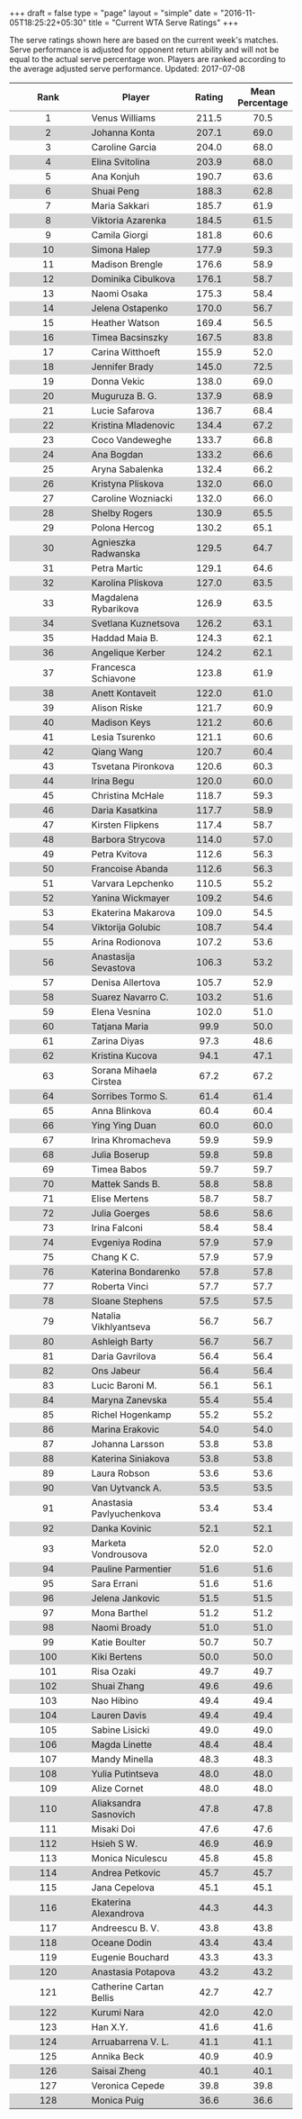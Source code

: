 +++
draft = false
type = "page" 
layout = "simple"
date = "2016-11-05T18:25:22+05:30"
title = "Current WTA Serve Ratings"
+++

The serve ratings shown here are based on the current week's matches. Serve performance is adjusted for opponent return ability and will not be equal to the actual serve percentage won. Players are ranked according to the average adjusted serve performance. Updated: 2017-07-08

<table class='gmisc_table' style='border-collapse: collapse; margin-top: 1em; margin-bottom: 1em;' >
<thead>
<tr>
<th style='border-bottom: 1px solid grey; border-top: 2px solid grey; text-align: center;'>Rank</th>
<th style='border-bottom: 1px solid grey; border-top: 2px solid grey; text-align: center;'>Player</th>
<th style='border-bottom: 1px solid grey; border-top: 2px solid grey; text-align: center;'>Rating</th>
<th style='border-bottom: 1px solid grey; border-top: 2px solid grey; text-align: center;'>Mean Percentage</th>
</tr>
</thead>
<tbody>
<tr>
<td style='width:40%; text-align: center;'>1</td>
<td style='width:40%; text-align: left;'>Venus Williams</td>
<td style='width:40%; text-align: center;'>211.5</td>
<td style='width:40%; text-align: center;'>70.5</td>
</tr>
<tr style='background-color: #d6d6d6;'>
<td style='width:40%; background-color: #d6d6d6; text-align: center;'>2</td>
<td style='width:40%; background-color: #d6d6d6; text-align: left;'>Johanna Konta</td>
<td style='width:40%; background-color: #d6d6d6; text-align: center;'>207.1</td>
<td style='width:40%; background-color: #d6d6d6; text-align: center;'>69.0</td>
</tr>
<tr>
<td style='width:40%; text-align: center;'>3</td>
<td style='width:40%; text-align: left;'>Caroline Garcia</td>
<td style='width:40%; text-align: center;'>204.0</td>
<td style='width:40%; text-align: center;'>68.0</td>
</tr>
<tr style='background-color: #d6d6d6;'>
<td style='width:40%; background-color: #d6d6d6; text-align: center;'>4</td>
<td style='width:40%; background-color: #d6d6d6; text-align: left;'>Elina Svitolina</td>
<td style='width:40%; background-color: #d6d6d6; text-align: center;'>203.9</td>
<td style='width:40%; background-color: #d6d6d6; text-align: center;'>68.0</td>
</tr>
<tr>
<td style='width:40%; text-align: center;'>5</td>
<td style='width:40%; text-align: left;'>Ana Konjuh</td>
<td style='width:40%; text-align: center;'>190.7</td>
<td style='width:40%; text-align: center;'>63.6</td>
</tr>
<tr style='background-color: #d6d6d6;'>
<td style='width:40%; background-color: #d6d6d6; text-align: center;'>6</td>
<td style='width:40%; background-color: #d6d6d6; text-align: left;'>Shuai Peng</td>
<td style='width:40%; background-color: #d6d6d6; text-align: center;'>188.3</td>
<td style='width:40%; background-color: #d6d6d6; text-align: center;'>62.8</td>
</tr>
<tr>
<td style='width:40%; text-align: center;'>7</td>
<td style='width:40%; text-align: left;'>Maria Sakkari</td>
<td style='width:40%; text-align: center;'>185.7</td>
<td style='width:40%; text-align: center;'>61.9</td>
</tr>
<tr style='background-color: #d6d6d6;'>
<td style='width:40%; background-color: #d6d6d6; text-align: center;'>8</td>
<td style='width:40%; background-color: #d6d6d6; text-align: left;'>Viktoria Azarenka</td>
<td style='width:40%; background-color: #d6d6d6; text-align: center;'>184.5</td>
<td style='width:40%; background-color: #d6d6d6; text-align: center;'>61.5</td>
</tr>
<tr>
<td style='width:40%; text-align: center;'>9</td>
<td style='width:40%; text-align: left;'>Camila Giorgi</td>
<td style='width:40%; text-align: center;'>181.8</td>
<td style='width:40%; text-align: center;'>60.6</td>
</tr>
<tr style='background-color: #d6d6d6;'>
<td style='width:40%; background-color: #d6d6d6; text-align: center;'>10</td>
<td style='width:40%; background-color: #d6d6d6; text-align: left;'>Simona Halep</td>
<td style='width:40%; background-color: #d6d6d6; text-align: center;'>177.9</td>
<td style='width:40%; background-color: #d6d6d6; text-align: center;'>59.3</td>
</tr>
<tr>
<td style='width:40%; text-align: center;'>11</td>
<td style='width:40%; text-align: left;'>Madison Brengle</td>
<td style='width:40%; text-align: center;'>176.6</td>
<td style='width:40%; text-align: center;'>58.9</td>
</tr>
<tr style='background-color: #d6d6d6;'>
<td style='width:40%; background-color: #d6d6d6; text-align: center;'>12</td>
<td style='width:40%; background-color: #d6d6d6; text-align: left;'>Dominika Cibulkova</td>
<td style='width:40%; background-color: #d6d6d6; text-align: center;'>176.1</td>
<td style='width:40%; background-color: #d6d6d6; text-align: center;'>58.7</td>
</tr>
<tr>
<td style='width:40%; text-align: center;'>13</td>
<td style='width:40%; text-align: left;'>Naomi Osaka</td>
<td style='width:40%; text-align: center;'>175.3</td>
<td style='width:40%; text-align: center;'>58.4</td>
</tr>
<tr style='background-color: #d6d6d6;'>
<td style='width:40%; background-color: #d6d6d6; text-align: center;'>14</td>
<td style='width:40%; background-color: #d6d6d6; text-align: left;'>Jelena Ostapenko</td>
<td style='width:40%; background-color: #d6d6d6; text-align: center;'>170.0</td>
<td style='width:40%; background-color: #d6d6d6; text-align: center;'>56.7</td>
</tr>
<tr>
<td style='width:40%; text-align: center;'>15</td>
<td style='width:40%; text-align: left;'>Heather Watson</td>
<td style='width:40%; text-align: center;'>169.4</td>
<td style='width:40%; text-align: center;'>56.5</td>
</tr>
<tr style='background-color: #d6d6d6;'>
<td style='width:40%; background-color: #d6d6d6; text-align: center;'>16</td>
<td style='width:40%; background-color: #d6d6d6; text-align: left;'>Timea Bacsinszky</td>
<td style='width:40%; background-color: #d6d6d6; text-align: center;'>167.5</td>
<td style='width:40%; background-color: #d6d6d6; text-align: center;'>83.8</td>
</tr>
<tr>
<td style='width:40%; text-align: center;'>17</td>
<td style='width:40%; text-align: left;'>Carina Witthoeft</td>
<td style='width:40%; text-align: center;'>155.9</td>
<td style='width:40%; text-align: center;'>52.0</td>
</tr>
<tr style='background-color: #d6d6d6;'>
<td style='width:40%; background-color: #d6d6d6; text-align: center;'>18</td>
<td style='width:40%; background-color: #d6d6d6; text-align: left;'>Jennifer Brady</td>
<td style='width:40%; background-color: #d6d6d6; text-align: center;'>145.0</td>
<td style='width:40%; background-color: #d6d6d6; text-align: center;'>72.5</td>
</tr>
<tr>
<td style='width:40%; text-align: center;'>19</td>
<td style='width:40%; text-align: left;'>Donna Vekic</td>
<td style='width:40%; text-align: center;'>138.0</td>
<td style='width:40%; text-align: center;'>69.0</td>
</tr>
<tr style='background-color: #d6d6d6;'>
<td style='width:40%; background-color: #d6d6d6; text-align: center;'>20</td>
<td style='width:40%; background-color: #d6d6d6; text-align: left;'>Muguruza B. G.</td>
<td style='width:40%; background-color: #d6d6d6; text-align: center;'>137.9</td>
<td style='width:40%; background-color: #d6d6d6; text-align: center;'>68.9</td>
</tr>
<tr>
<td style='width:40%; text-align: center;'>21</td>
<td style='width:40%; text-align: left;'>Lucie Safarova</td>
<td style='width:40%; text-align: center;'>136.7</td>
<td style='width:40%; text-align: center;'>68.4</td>
</tr>
<tr style='background-color: #d6d6d6;'>
<td style='width:40%; background-color: #d6d6d6; text-align: center;'>22</td>
<td style='width:40%; background-color: #d6d6d6; text-align: left;'>Kristina Mladenovic</td>
<td style='width:40%; background-color: #d6d6d6; text-align: center;'>134.4</td>
<td style='width:40%; background-color: #d6d6d6; text-align: center;'>67.2</td>
</tr>
<tr>
<td style='width:40%; text-align: center;'>23</td>
<td style='width:40%; text-align: left;'>Coco Vandeweghe</td>
<td style='width:40%; text-align: center;'>133.7</td>
<td style='width:40%; text-align: center;'>66.8</td>
</tr>
<tr style='background-color: #d6d6d6;'>
<td style='width:40%; background-color: #d6d6d6; text-align: center;'>24</td>
<td style='width:40%; background-color: #d6d6d6; text-align: left;'>Ana Bogdan</td>
<td style='width:40%; background-color: #d6d6d6; text-align: center;'>133.2</td>
<td style='width:40%; background-color: #d6d6d6; text-align: center;'>66.6</td>
</tr>
<tr>
<td style='width:40%; text-align: center;'>25</td>
<td style='width:40%; text-align: left;'>Aryna Sabalenka</td>
<td style='width:40%; text-align: center;'>132.4</td>
<td style='width:40%; text-align: center;'>66.2</td>
</tr>
<tr style='background-color: #d6d6d6;'>
<td style='width:40%; background-color: #d6d6d6; text-align: center;'>26</td>
<td style='width:40%; background-color: #d6d6d6; text-align: left;'>Kristyna Pliskova</td>
<td style='width:40%; background-color: #d6d6d6; text-align: center;'>132.0</td>
<td style='width:40%; background-color: #d6d6d6; text-align: center;'>66.0</td>
</tr>
<tr>
<td style='width:40%; text-align: center;'>27</td>
<td style='width:40%; text-align: left;'>Caroline Wozniacki</td>
<td style='width:40%; text-align: center;'>132.0</td>
<td style='width:40%; text-align: center;'>66.0</td>
</tr>
<tr style='background-color: #d6d6d6;'>
<td style='width:40%; background-color: #d6d6d6; text-align: center;'>28</td>
<td style='width:40%; background-color: #d6d6d6; text-align: left;'>Shelby Rogers</td>
<td style='width:40%; background-color: #d6d6d6; text-align: center;'>130.9</td>
<td style='width:40%; background-color: #d6d6d6; text-align: center;'>65.5</td>
</tr>
<tr>
<td style='width:40%; text-align: center;'>29</td>
<td style='width:40%; text-align: left;'>Polona Hercog</td>
<td style='width:40%; text-align: center;'>130.2</td>
<td style='width:40%; text-align: center;'>65.1</td>
</tr>
<tr style='background-color: #d6d6d6;'>
<td style='width:40%; background-color: #d6d6d6; text-align: center;'>30</td>
<td style='width:40%; background-color: #d6d6d6; text-align: left;'>Agnieszka Radwanska</td>
<td style='width:40%; background-color: #d6d6d6; text-align: center;'>129.5</td>
<td style='width:40%; background-color: #d6d6d6; text-align: center;'>64.7</td>
</tr>
<tr>
<td style='width:40%; text-align: center;'>31</td>
<td style='width:40%; text-align: left;'>Petra Martic</td>
<td style='width:40%; text-align: center;'>129.1</td>
<td style='width:40%; text-align: center;'>64.6</td>
</tr>
<tr style='background-color: #d6d6d6;'>
<td style='width:40%; background-color: #d6d6d6; text-align: center;'>32</td>
<td style='width:40%; background-color: #d6d6d6; text-align: left;'>Karolina Pliskova</td>
<td style='width:40%; background-color: #d6d6d6; text-align: center;'>127.0</td>
<td style='width:40%; background-color: #d6d6d6; text-align: center;'>63.5</td>
</tr>
<tr>
<td style='width:40%; text-align: center;'>33</td>
<td style='width:40%; text-align: left;'>Magdalena Rybarikova</td>
<td style='width:40%; text-align: center;'>126.9</td>
<td style='width:40%; text-align: center;'>63.5</td>
</tr>
<tr style='background-color: #d6d6d6;'>
<td style='width:40%; background-color: #d6d6d6; text-align: center;'>34</td>
<td style='width:40%; background-color: #d6d6d6; text-align: left;'>Svetlana Kuznetsova</td>
<td style='width:40%; background-color: #d6d6d6; text-align: center;'>126.2</td>
<td style='width:40%; background-color: #d6d6d6; text-align: center;'>63.1</td>
</tr>
<tr>
<td style='width:40%; text-align: center;'>35</td>
<td style='width:40%; text-align: left;'>Haddad Maia B.</td>
<td style='width:40%; text-align: center;'>124.3</td>
<td style='width:40%; text-align: center;'>62.1</td>
</tr>
<tr style='background-color: #d6d6d6;'>
<td style='width:40%; background-color: #d6d6d6; text-align: center;'>36</td>
<td style='width:40%; background-color: #d6d6d6; text-align: left;'>Angelique Kerber</td>
<td style='width:40%; background-color: #d6d6d6; text-align: center;'>124.2</td>
<td style='width:40%; background-color: #d6d6d6; text-align: center;'>62.1</td>
</tr>
<tr>
<td style='width:40%; text-align: center;'>37</td>
<td style='width:40%; text-align: left;'>Francesca Schiavone</td>
<td style='width:40%; text-align: center;'>123.8</td>
<td style='width:40%; text-align: center;'>61.9</td>
</tr>
<tr style='background-color: #d6d6d6;'>
<td style='width:40%; background-color: #d6d6d6; text-align: center;'>38</td>
<td style='width:40%; background-color: #d6d6d6; text-align: left;'>Anett Kontaveit</td>
<td style='width:40%; background-color: #d6d6d6; text-align: center;'>122.0</td>
<td style='width:40%; background-color: #d6d6d6; text-align: center;'>61.0</td>
</tr>
<tr>
<td style='width:40%; text-align: center;'>39</td>
<td style='width:40%; text-align: left;'>Alison Riske</td>
<td style='width:40%; text-align: center;'>121.7</td>
<td style='width:40%; text-align: center;'>60.9</td>
</tr>
<tr style='background-color: #d6d6d6;'>
<td style='width:40%; background-color: #d6d6d6; text-align: center;'>40</td>
<td style='width:40%; background-color: #d6d6d6; text-align: left;'>Madison Keys</td>
<td style='width:40%; background-color: #d6d6d6; text-align: center;'>121.2</td>
<td style='width:40%; background-color: #d6d6d6; text-align: center;'>60.6</td>
</tr>
<tr>
<td style='width:40%; text-align: center;'>41</td>
<td style='width:40%; text-align: left;'>Lesia Tsurenko</td>
<td style='width:40%; text-align: center;'>121.1</td>
<td style='width:40%; text-align: center;'>60.6</td>
</tr>
<tr style='background-color: #d6d6d6;'>
<td style='width:40%; background-color: #d6d6d6; text-align: center;'>42</td>
<td style='width:40%; background-color: #d6d6d6; text-align: left;'>Qiang Wang</td>
<td style='width:40%; background-color: #d6d6d6; text-align: center;'>120.7</td>
<td style='width:40%; background-color: #d6d6d6; text-align: center;'>60.4</td>
</tr>
<tr>
<td style='width:40%; text-align: center;'>43</td>
<td style='width:40%; text-align: left;'>Tsvetana Pironkova</td>
<td style='width:40%; text-align: center;'>120.6</td>
<td style='width:40%; text-align: center;'>60.3</td>
</tr>
<tr style='background-color: #d6d6d6;'>
<td style='width:40%; background-color: #d6d6d6; text-align: center;'>44</td>
<td style='width:40%; background-color: #d6d6d6; text-align: left;'>Irina Begu</td>
<td style='width:40%; background-color: #d6d6d6; text-align: center;'>120.0</td>
<td style='width:40%; background-color: #d6d6d6; text-align: center;'>60.0</td>
</tr>
<tr>
<td style='width:40%; text-align: center;'>45</td>
<td style='width:40%; text-align: left;'>Christina McHale</td>
<td style='width:40%; text-align: center;'>118.7</td>
<td style='width:40%; text-align: center;'>59.3</td>
</tr>
<tr style='background-color: #d6d6d6;'>
<td style='width:40%; background-color: #d6d6d6; text-align: center;'>46</td>
<td style='width:40%; background-color: #d6d6d6; text-align: left;'>Daria Kasatkina</td>
<td style='width:40%; background-color: #d6d6d6; text-align: center;'>117.7</td>
<td style='width:40%; background-color: #d6d6d6; text-align: center;'>58.9</td>
</tr>
<tr>
<td style='width:40%; text-align: center;'>47</td>
<td style='width:40%; text-align: left;'>Kirsten Flipkens</td>
<td style='width:40%; text-align: center;'>117.4</td>
<td style='width:40%; text-align: center;'>58.7</td>
</tr>
<tr style='background-color: #d6d6d6;'>
<td style='width:40%; background-color: #d6d6d6; text-align: center;'>48</td>
<td style='width:40%; background-color: #d6d6d6; text-align: left;'>Barbora Strycova</td>
<td style='width:40%; background-color: #d6d6d6; text-align: center;'>114.0</td>
<td style='width:40%; background-color: #d6d6d6; text-align: center;'>57.0</td>
</tr>
<tr>
<td style='width:40%; text-align: center;'>49</td>
<td style='width:40%; text-align: left;'>Petra Kvitova</td>
<td style='width:40%; text-align: center;'>112.6</td>
<td style='width:40%; text-align: center;'>56.3</td>
</tr>
<tr style='background-color: #d6d6d6;'>
<td style='width:40%; background-color: #d6d6d6; text-align: center;'>50</td>
<td style='width:40%; background-color: #d6d6d6; text-align: left;'>Francoise Abanda</td>
<td style='width:40%; background-color: #d6d6d6; text-align: center;'>112.6</td>
<td style='width:40%; background-color: #d6d6d6; text-align: center;'>56.3</td>
</tr>
<tr>
<td style='width:40%; text-align: center;'>51</td>
<td style='width:40%; text-align: left;'>Varvara Lepchenko</td>
<td style='width:40%; text-align: center;'>110.5</td>
<td style='width:40%; text-align: center;'>55.2</td>
</tr>
<tr style='background-color: #d6d6d6;'>
<td style='width:40%; background-color: #d6d6d6; text-align: center;'>52</td>
<td style='width:40%; background-color: #d6d6d6; text-align: left;'>Yanina Wickmayer</td>
<td style='width:40%; background-color: #d6d6d6; text-align: center;'>109.2</td>
<td style='width:40%; background-color: #d6d6d6; text-align: center;'>54.6</td>
</tr>
<tr>
<td style='width:40%; text-align: center;'>53</td>
<td style='width:40%; text-align: left;'>Ekaterina Makarova</td>
<td style='width:40%; text-align: center;'>109.0</td>
<td style='width:40%; text-align: center;'>54.5</td>
</tr>
<tr style='background-color: #d6d6d6;'>
<td style='width:40%; background-color: #d6d6d6; text-align: center;'>54</td>
<td style='width:40%; background-color: #d6d6d6; text-align: left;'>Viktorija Golubic</td>
<td style='width:40%; background-color: #d6d6d6; text-align: center;'>108.7</td>
<td style='width:40%; background-color: #d6d6d6; text-align: center;'>54.4</td>
</tr>
<tr>
<td style='width:40%; text-align: center;'>55</td>
<td style='width:40%; text-align: left;'>Arina Rodionova</td>
<td style='width:40%; text-align: center;'>107.2</td>
<td style='width:40%; text-align: center;'>53.6</td>
</tr>
<tr style='background-color: #d6d6d6;'>
<td style='width:40%; background-color: #d6d6d6; text-align: center;'>56</td>
<td style='width:40%; background-color: #d6d6d6; text-align: left;'>Anastasija Sevastova</td>
<td style='width:40%; background-color: #d6d6d6; text-align: center;'>106.3</td>
<td style='width:40%; background-color: #d6d6d6; text-align: center;'>53.2</td>
</tr>
<tr>
<td style='width:40%; text-align: center;'>57</td>
<td style='width:40%; text-align: left;'>Denisa Allertova</td>
<td style='width:40%; text-align: center;'>105.7</td>
<td style='width:40%; text-align: center;'>52.9</td>
</tr>
<tr style='background-color: #d6d6d6;'>
<td style='width:40%; background-color: #d6d6d6; text-align: center;'>58</td>
<td style='width:40%; background-color: #d6d6d6; text-align: left;'>Suarez Navarro C.</td>
<td style='width:40%; background-color: #d6d6d6; text-align: center;'>103.2</td>
<td style='width:40%; background-color: #d6d6d6; text-align: center;'>51.6</td>
</tr>
<tr>
<td style='width:40%; text-align: center;'>59</td>
<td style='width:40%; text-align: left;'>Elena Vesnina</td>
<td style='width:40%; text-align: center;'>102.0</td>
<td style='width:40%; text-align: center;'>51.0</td>
</tr>
<tr style='background-color: #d6d6d6;'>
<td style='width:40%; background-color: #d6d6d6; text-align: center;'>60</td>
<td style='width:40%; background-color: #d6d6d6; text-align: left;'>Tatjana Maria</td>
<td style='width:40%; background-color: #d6d6d6; text-align: center;'>99.9</td>
<td style='width:40%; background-color: #d6d6d6; text-align: center;'>50.0</td>
</tr>
<tr>
<td style='width:40%; text-align: center;'>61</td>
<td style='width:40%; text-align: left;'>Zarina Diyas</td>
<td style='width:40%; text-align: center;'>97.3</td>
<td style='width:40%; text-align: center;'>48.6</td>
</tr>
<tr style='background-color: #d6d6d6;'>
<td style='width:40%; background-color: #d6d6d6; text-align: center;'>62</td>
<td style='width:40%; background-color: #d6d6d6; text-align: left;'>Kristina Kucova</td>
<td style='width:40%; background-color: #d6d6d6; text-align: center;'>94.1</td>
<td style='width:40%; background-color: #d6d6d6; text-align: center;'>47.1</td>
</tr>
<tr>
<td style='width:40%; text-align: center;'>63</td>
<td style='width:40%; text-align: left;'>Sorana Mihaela Cirstea</td>
<td style='width:40%; text-align: center;'>67.2</td>
<td style='width:40%; text-align: center;'>67.2</td>
</tr>
<tr style='background-color: #d6d6d6;'>
<td style='width:40%; background-color: #d6d6d6; text-align: center;'>64</td>
<td style='width:40%; background-color: #d6d6d6; text-align: left;'>Sorribes Tormo S.</td>
<td style='width:40%; background-color: #d6d6d6; text-align: center;'>61.4</td>
<td style='width:40%; background-color: #d6d6d6; text-align: center;'>61.4</td>
</tr>
<tr>
<td style='width:40%; text-align: center;'>65</td>
<td style='width:40%; text-align: left;'>Anna Blinkova</td>
<td style='width:40%; text-align: center;'>60.4</td>
<td style='width:40%; text-align: center;'>60.4</td>
</tr>
<tr style='background-color: #d6d6d6;'>
<td style='width:40%; background-color: #d6d6d6; text-align: center;'>66</td>
<td style='width:40%; background-color: #d6d6d6; text-align: left;'>Ying Ying Duan</td>
<td style='width:40%; background-color: #d6d6d6; text-align: center;'>60.0</td>
<td style='width:40%; background-color: #d6d6d6; text-align: center;'>60.0</td>
</tr>
<tr>
<td style='width:40%; text-align: center;'>67</td>
<td style='width:40%; text-align: left;'>Irina Khromacheva</td>
<td style='width:40%; text-align: center;'>59.9</td>
<td style='width:40%; text-align: center;'>59.9</td>
</tr>
<tr style='background-color: #d6d6d6;'>
<td style='width:40%; background-color: #d6d6d6; text-align: center;'>68</td>
<td style='width:40%; background-color: #d6d6d6; text-align: left;'>Julia Boserup</td>
<td style='width:40%; background-color: #d6d6d6; text-align: center;'>59.8</td>
<td style='width:40%; background-color: #d6d6d6; text-align: center;'>59.8</td>
</tr>
<tr>
<td style='width:40%; text-align: center;'>69</td>
<td style='width:40%; text-align: left;'>Timea Babos</td>
<td style='width:40%; text-align: center;'>59.7</td>
<td style='width:40%; text-align: center;'>59.7</td>
</tr>
<tr style='background-color: #d6d6d6;'>
<td style='width:40%; background-color: #d6d6d6; text-align: center;'>70</td>
<td style='width:40%; background-color: #d6d6d6; text-align: left;'>Mattek Sands B.</td>
<td style='width:40%; background-color: #d6d6d6; text-align: center;'>58.8</td>
<td style='width:40%; background-color: #d6d6d6; text-align: center;'>58.8</td>
</tr>
<tr>
<td style='width:40%; text-align: center;'>71</td>
<td style='width:40%; text-align: left;'>Elise Mertens</td>
<td style='width:40%; text-align: center;'>58.7</td>
<td style='width:40%; text-align: center;'>58.7</td>
</tr>
<tr style='background-color: #d6d6d6;'>
<td style='width:40%; background-color: #d6d6d6; text-align: center;'>72</td>
<td style='width:40%; background-color: #d6d6d6; text-align: left;'>Julia Goerges</td>
<td style='width:40%; background-color: #d6d6d6; text-align: center;'>58.6</td>
<td style='width:40%; background-color: #d6d6d6; text-align: center;'>58.6</td>
</tr>
<tr>
<td style='width:40%; text-align: center;'>73</td>
<td style='width:40%; text-align: left;'>Irina Falconi</td>
<td style='width:40%; text-align: center;'>58.4</td>
<td style='width:40%; text-align: center;'>58.4</td>
</tr>
<tr style='background-color: #d6d6d6;'>
<td style='width:40%; background-color: #d6d6d6; text-align: center;'>74</td>
<td style='width:40%; background-color: #d6d6d6; text-align: left;'>Evgeniya Rodina</td>
<td style='width:40%; background-color: #d6d6d6; text-align: center;'>57.9</td>
<td style='width:40%; background-color: #d6d6d6; text-align: center;'>57.9</td>
</tr>
<tr>
<td style='width:40%; text-align: center;'>75</td>
<td style='width:40%; text-align: left;'>Chang K C.</td>
<td style='width:40%; text-align: center;'>57.9</td>
<td style='width:40%; text-align: center;'>57.9</td>
</tr>
<tr style='background-color: #d6d6d6;'>
<td style='width:40%; background-color: #d6d6d6; text-align: center;'>76</td>
<td style='width:40%; background-color: #d6d6d6; text-align: left;'>Katerina Bondarenko</td>
<td style='width:40%; background-color: #d6d6d6; text-align: center;'>57.8</td>
<td style='width:40%; background-color: #d6d6d6; text-align: center;'>57.8</td>
</tr>
<tr>
<td style='width:40%; text-align: center;'>77</td>
<td style='width:40%; text-align: left;'>Roberta Vinci</td>
<td style='width:40%; text-align: center;'>57.7</td>
<td style='width:40%; text-align: center;'>57.7</td>
</tr>
<tr style='background-color: #d6d6d6;'>
<td style='width:40%; background-color: #d6d6d6; text-align: center;'>78</td>
<td style='width:40%; background-color: #d6d6d6; text-align: left;'>Sloane Stephens</td>
<td style='width:40%; background-color: #d6d6d6; text-align: center;'>57.5</td>
<td style='width:40%; background-color: #d6d6d6; text-align: center;'>57.5</td>
</tr>
<tr>
<td style='width:40%; text-align: center;'>79</td>
<td style='width:40%; text-align: left;'>Natalia Vikhlyantseva</td>
<td style='width:40%; text-align: center;'>56.7</td>
<td style='width:40%; text-align: center;'>56.7</td>
</tr>
<tr style='background-color: #d6d6d6;'>
<td style='width:40%; background-color: #d6d6d6; text-align: center;'>80</td>
<td style='width:40%; background-color: #d6d6d6; text-align: left;'>Ashleigh Barty</td>
<td style='width:40%; background-color: #d6d6d6; text-align: center;'>56.7</td>
<td style='width:40%; background-color: #d6d6d6; text-align: center;'>56.7</td>
</tr>
<tr>
<td style='width:40%; text-align: center;'>81</td>
<td style='width:40%; text-align: left;'>Daria Gavrilova</td>
<td style='width:40%; text-align: center;'>56.4</td>
<td style='width:40%; text-align: center;'>56.4</td>
</tr>
<tr style='background-color: #d6d6d6;'>
<td style='width:40%; background-color: #d6d6d6; text-align: center;'>82</td>
<td style='width:40%; background-color: #d6d6d6; text-align: left;'>Ons Jabeur</td>
<td style='width:40%; background-color: #d6d6d6; text-align: center;'>56.4</td>
<td style='width:40%; background-color: #d6d6d6; text-align: center;'>56.4</td>
</tr>
<tr>
<td style='width:40%; text-align: center;'>83</td>
<td style='width:40%; text-align: left;'>Lucic Baroni M.</td>
<td style='width:40%; text-align: center;'>56.1</td>
<td style='width:40%; text-align: center;'>56.1</td>
</tr>
<tr style='background-color: #d6d6d6;'>
<td style='width:40%; background-color: #d6d6d6; text-align: center;'>84</td>
<td style='width:40%; background-color: #d6d6d6; text-align: left;'>Maryna Zanevska</td>
<td style='width:40%; background-color: #d6d6d6; text-align: center;'>55.4</td>
<td style='width:40%; background-color: #d6d6d6; text-align: center;'>55.4</td>
</tr>
<tr>
<td style='width:40%; text-align: center;'>85</td>
<td style='width:40%; text-align: left;'>Richel Hogenkamp</td>
<td style='width:40%; text-align: center;'>55.2</td>
<td style='width:40%; text-align: center;'>55.2</td>
</tr>
<tr style='background-color: #d6d6d6;'>
<td style='width:40%; background-color: #d6d6d6; text-align: center;'>86</td>
<td style='width:40%; background-color: #d6d6d6; text-align: left;'>Marina Erakovic</td>
<td style='width:40%; background-color: #d6d6d6; text-align: center;'>54.0</td>
<td style='width:40%; background-color: #d6d6d6; text-align: center;'>54.0</td>
</tr>
<tr>
<td style='width:40%; text-align: center;'>87</td>
<td style='width:40%; text-align: left;'>Johanna Larsson</td>
<td style='width:40%; text-align: center;'>53.8</td>
<td style='width:40%; text-align: center;'>53.8</td>
</tr>
<tr style='background-color: #d6d6d6;'>
<td style='width:40%; background-color: #d6d6d6; text-align: center;'>88</td>
<td style='width:40%; background-color: #d6d6d6; text-align: left;'>Katerina Siniakova</td>
<td style='width:40%; background-color: #d6d6d6; text-align: center;'>53.8</td>
<td style='width:40%; background-color: #d6d6d6; text-align: center;'>53.8</td>
</tr>
<tr>
<td style='width:40%; text-align: center;'>89</td>
<td style='width:40%; text-align: left;'>Laura Robson</td>
<td style='width:40%; text-align: center;'>53.6</td>
<td style='width:40%; text-align: center;'>53.6</td>
</tr>
<tr style='background-color: #d6d6d6;'>
<td style='width:40%; background-color: #d6d6d6; text-align: center;'>90</td>
<td style='width:40%; background-color: #d6d6d6; text-align: left;'>Van Uytvanck A.</td>
<td style='width:40%; background-color: #d6d6d6; text-align: center;'>53.5</td>
<td style='width:40%; background-color: #d6d6d6; text-align: center;'>53.5</td>
</tr>
<tr>
<td style='width:40%; text-align: center;'>91</td>
<td style='width:40%; text-align: left;'>Anastasia Pavlyuchenkova</td>
<td style='width:40%; text-align: center;'>53.4</td>
<td style='width:40%; text-align: center;'>53.4</td>
</tr>
<tr style='background-color: #d6d6d6;'>
<td style='width:40%; background-color: #d6d6d6; text-align: center;'>92</td>
<td style='width:40%; background-color: #d6d6d6; text-align: left;'>Danka Kovinic</td>
<td style='width:40%; background-color: #d6d6d6; text-align: center;'>52.1</td>
<td style='width:40%; background-color: #d6d6d6; text-align: center;'>52.1</td>
</tr>
<tr>
<td style='width:40%; text-align: center;'>93</td>
<td style='width:40%; text-align: left;'>Marketa Vondrousova</td>
<td style='width:40%; text-align: center;'>52.0</td>
<td style='width:40%; text-align: center;'>52.0</td>
</tr>
<tr style='background-color: #d6d6d6;'>
<td style='width:40%; background-color: #d6d6d6; text-align: center;'>94</td>
<td style='width:40%; background-color: #d6d6d6; text-align: left;'>Pauline Parmentier</td>
<td style='width:40%; background-color: #d6d6d6; text-align: center;'>51.6</td>
<td style='width:40%; background-color: #d6d6d6; text-align: center;'>51.6</td>
</tr>
<tr>
<td style='width:40%; text-align: center;'>95</td>
<td style='width:40%; text-align: left;'>Sara Errani</td>
<td style='width:40%; text-align: center;'>51.6</td>
<td style='width:40%; text-align: center;'>51.6</td>
</tr>
<tr style='background-color: #d6d6d6;'>
<td style='width:40%; background-color: #d6d6d6; text-align: center;'>96</td>
<td style='width:40%; background-color: #d6d6d6; text-align: left;'>Jelena Jankovic</td>
<td style='width:40%; background-color: #d6d6d6; text-align: center;'>51.5</td>
<td style='width:40%; background-color: #d6d6d6; text-align: center;'>51.5</td>
</tr>
<tr>
<td style='width:40%; text-align: center;'>97</td>
<td style='width:40%; text-align: left;'>Mona Barthel</td>
<td style='width:40%; text-align: center;'>51.2</td>
<td style='width:40%; text-align: center;'>51.2</td>
</tr>
<tr style='background-color: #d6d6d6;'>
<td style='width:40%; background-color: #d6d6d6; text-align: center;'>98</td>
<td style='width:40%; background-color: #d6d6d6; text-align: left;'>Naomi Broady</td>
<td style='width:40%; background-color: #d6d6d6; text-align: center;'>51.0</td>
<td style='width:40%; background-color: #d6d6d6; text-align: center;'>51.0</td>
</tr>
<tr>
<td style='width:40%; text-align: center;'>99</td>
<td style='width:40%; text-align: left;'>Katie Boulter</td>
<td style='width:40%; text-align: center;'>50.7</td>
<td style='width:40%; text-align: center;'>50.7</td>
</tr>
<tr style='background-color: #d6d6d6;'>
<td style='width:40%; background-color: #d6d6d6; text-align: center;'>100</td>
<td style='width:40%; background-color: #d6d6d6; text-align: left;'>Kiki Bertens</td>
<td style='width:40%; background-color: #d6d6d6; text-align: center;'>50.0</td>
<td style='width:40%; background-color: #d6d6d6; text-align: center;'>50.0</td>
</tr>
<tr>
<td style='width:40%; text-align: center;'>101</td>
<td style='width:40%; text-align: left;'>Risa Ozaki</td>
<td style='width:40%; text-align: center;'>49.7</td>
<td style='width:40%; text-align: center;'>49.7</td>
</tr>
<tr style='background-color: #d6d6d6;'>
<td style='width:40%; background-color: #d6d6d6; text-align: center;'>102</td>
<td style='width:40%; background-color: #d6d6d6; text-align: left;'>Shuai Zhang</td>
<td style='width:40%; background-color: #d6d6d6; text-align: center;'>49.6</td>
<td style='width:40%; background-color: #d6d6d6; text-align: center;'>49.6</td>
</tr>
<tr>
<td style='width:40%; text-align: center;'>103</td>
<td style='width:40%; text-align: left;'>Nao Hibino</td>
<td style='width:40%; text-align: center;'>49.4</td>
<td style='width:40%; text-align: center;'>49.4</td>
</tr>
<tr style='background-color: #d6d6d6;'>
<td style='width:40%; background-color: #d6d6d6; text-align: center;'>104</td>
<td style='width:40%; background-color: #d6d6d6; text-align: left;'>Lauren Davis</td>
<td style='width:40%; background-color: #d6d6d6; text-align: center;'>49.4</td>
<td style='width:40%; background-color: #d6d6d6; text-align: center;'>49.4</td>
</tr>
<tr>
<td style='width:40%; text-align: center;'>105</td>
<td style='width:40%; text-align: left;'>Sabine Lisicki</td>
<td style='width:40%; text-align: center;'>49.0</td>
<td style='width:40%; text-align: center;'>49.0</td>
</tr>
<tr style='background-color: #d6d6d6;'>
<td style='width:40%; background-color: #d6d6d6; text-align: center;'>106</td>
<td style='width:40%; background-color: #d6d6d6; text-align: left;'>Magda Linette</td>
<td style='width:40%; background-color: #d6d6d6; text-align: center;'>48.4</td>
<td style='width:40%; background-color: #d6d6d6; text-align: center;'>48.4</td>
</tr>
<tr>
<td style='width:40%; text-align: center;'>107</td>
<td style='width:40%; text-align: left;'>Mandy Minella</td>
<td style='width:40%; text-align: center;'>48.3</td>
<td style='width:40%; text-align: center;'>48.3</td>
</tr>
<tr style='background-color: #d6d6d6;'>
<td style='width:40%; background-color: #d6d6d6; text-align: center;'>108</td>
<td style='width:40%; background-color: #d6d6d6; text-align: left;'>Yulia Putintseva</td>
<td style='width:40%; background-color: #d6d6d6; text-align: center;'>48.0</td>
<td style='width:40%; background-color: #d6d6d6; text-align: center;'>48.0</td>
</tr>
<tr>
<td style='width:40%; text-align: center;'>109</td>
<td style='width:40%; text-align: left;'>Alize Cornet</td>
<td style='width:40%; text-align: center;'>48.0</td>
<td style='width:40%; text-align: center;'>48.0</td>
</tr>
<tr style='background-color: #d6d6d6;'>
<td style='width:40%; background-color: #d6d6d6; text-align: center;'>110</td>
<td style='width:40%; background-color: #d6d6d6; text-align: left;'>Aliaksandra Sasnovich</td>
<td style='width:40%; background-color: #d6d6d6; text-align: center;'>47.8</td>
<td style='width:40%; background-color: #d6d6d6; text-align: center;'>47.8</td>
</tr>
<tr>
<td style='width:40%; text-align: center;'>111</td>
<td style='width:40%; text-align: left;'>Misaki Doi</td>
<td style='width:40%; text-align: center;'>47.6</td>
<td style='width:40%; text-align: center;'>47.6</td>
</tr>
<tr style='background-color: #d6d6d6;'>
<td style='width:40%; background-color: #d6d6d6; text-align: center;'>112</td>
<td style='width:40%; background-color: #d6d6d6; text-align: left;'>Hsieh S W.</td>
<td style='width:40%; background-color: #d6d6d6; text-align: center;'>46.9</td>
<td style='width:40%; background-color: #d6d6d6; text-align: center;'>46.9</td>
</tr>
<tr>
<td style='width:40%; text-align: center;'>113</td>
<td style='width:40%; text-align: left;'>Monica Niculescu</td>
<td style='width:40%; text-align: center;'>45.8</td>
<td style='width:40%; text-align: center;'>45.8</td>
</tr>
<tr style='background-color: #d6d6d6;'>
<td style='width:40%; background-color: #d6d6d6; text-align: center;'>114</td>
<td style='width:40%; background-color: #d6d6d6; text-align: left;'>Andrea Petkovic</td>
<td style='width:40%; background-color: #d6d6d6; text-align: center;'>45.7</td>
<td style='width:40%; background-color: #d6d6d6; text-align: center;'>45.7</td>
</tr>
<tr>
<td style='width:40%; text-align: center;'>115</td>
<td style='width:40%; text-align: left;'>Jana Cepelova</td>
<td style='width:40%; text-align: center;'>45.1</td>
<td style='width:40%; text-align: center;'>45.1</td>
</tr>
<tr style='background-color: #d6d6d6;'>
<td style='width:40%; background-color: #d6d6d6; text-align: center;'>116</td>
<td style='width:40%; background-color: #d6d6d6; text-align: left;'>Ekaterina Alexandrova</td>
<td style='width:40%; background-color: #d6d6d6; text-align: center;'>44.3</td>
<td style='width:40%; background-color: #d6d6d6; text-align: center;'>44.3</td>
</tr>
<tr>
<td style='width:40%; text-align: center;'>117</td>
<td style='width:40%; text-align: left;'>Andreescu B. V.</td>
<td style='width:40%; text-align: center;'>43.8</td>
<td style='width:40%; text-align: center;'>43.8</td>
</tr>
<tr style='background-color: #d6d6d6;'>
<td style='width:40%; background-color: #d6d6d6; text-align: center;'>118</td>
<td style='width:40%; background-color: #d6d6d6; text-align: left;'>Oceane Dodin</td>
<td style='width:40%; background-color: #d6d6d6; text-align: center;'>43.4</td>
<td style='width:40%; background-color: #d6d6d6; text-align: center;'>43.4</td>
</tr>
<tr>
<td style='width:40%; text-align: center;'>119</td>
<td style='width:40%; text-align: left;'>Eugenie Bouchard</td>
<td style='width:40%; text-align: center;'>43.3</td>
<td style='width:40%; text-align: center;'>43.3</td>
</tr>
<tr style='background-color: #d6d6d6;'>
<td style='width:40%; background-color: #d6d6d6; text-align: center;'>120</td>
<td style='width:40%; background-color: #d6d6d6; text-align: left;'>Anastasia Potapova</td>
<td style='width:40%; background-color: #d6d6d6; text-align: center;'>43.2</td>
<td style='width:40%; background-color: #d6d6d6; text-align: center;'>43.2</td>
</tr>
<tr>
<td style='width:40%; text-align: center;'>121</td>
<td style='width:40%; text-align: left;'>Catherine Cartan Bellis</td>
<td style='width:40%; text-align: center;'>42.7</td>
<td style='width:40%; text-align: center;'>42.7</td>
</tr>
<tr style='background-color: #d6d6d6;'>
<td style='width:40%; background-color: #d6d6d6; text-align: center;'>122</td>
<td style='width:40%; background-color: #d6d6d6; text-align: left;'>Kurumi Nara</td>
<td style='width:40%; background-color: #d6d6d6; text-align: center;'>42.0</td>
<td style='width:40%; background-color: #d6d6d6; text-align: center;'>42.0</td>
</tr>
<tr>
<td style='width:40%; text-align: center;'>123</td>
<td style='width:40%; text-align: left;'>Han X.Y.</td>
<td style='width:40%; text-align: center;'>41.6</td>
<td style='width:40%; text-align: center;'>41.6</td>
</tr>
<tr style='background-color: #d6d6d6;'>
<td style='width:40%; background-color: #d6d6d6; text-align: center;'>124</td>
<td style='width:40%; background-color: #d6d6d6; text-align: left;'>Arruabarrena V. L.</td>
<td style='width:40%; background-color: #d6d6d6; text-align: center;'>41.1</td>
<td style='width:40%; background-color: #d6d6d6; text-align: center;'>41.1</td>
</tr>
<tr>
<td style='width:40%; text-align: center;'>125</td>
<td style='width:40%; text-align: left;'>Annika Beck</td>
<td style='width:40%; text-align: center;'>40.9</td>
<td style='width:40%; text-align: center;'>40.9</td>
</tr>
<tr style='background-color: #d6d6d6;'>
<td style='width:40%; background-color: #d6d6d6; text-align: center;'>126</td>
<td style='width:40%; background-color: #d6d6d6; text-align: left;'>Saisai Zheng</td>
<td style='width:40%; background-color: #d6d6d6; text-align: center;'>40.1</td>
<td style='width:40%; background-color: #d6d6d6; text-align: center;'>40.1</td>
</tr>
<tr>
<td style='width:40%; text-align: center;'>127</td>
<td style='width:40%; text-align: left;'>Veronica Cepede</td>
<td style='width:40%; text-align: center;'>39.8</td>
<td style='width:40%; text-align: center;'>39.8</td>
</tr>
<tr style='background-color: #d6d6d6;'>
<td style='width:40%; background-color: #d6d6d6; border-bottom: 2px solid grey; text-align: center;'>128</td>
<td style='width:40%; background-color: #d6d6d6; border-bottom: 2px solid grey; text-align: left;'>Monica Puig</td>
<td style='width:40%; background-color: #d6d6d6; border-bottom: 2px solid grey; text-align: center;'>36.6</td>
<td style='width:40%; background-color: #d6d6d6; border-bottom: 2px solid grey; text-align: center;'>36.6</td>
</tr>
</tbody>
</table>
